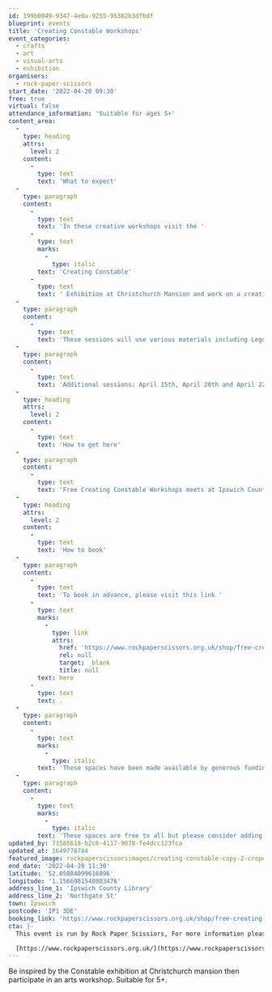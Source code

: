 ```yaml
---
id: 199b0049-9347-4e0a-9255-95362b3dfbdf
blueprint: events
title: 'Creating Constable Workshops'
event_categories:
  - crafts
  - art
  - visual-arts
  - exhibition
organisers:
  - rock-paper-scissors
start_date: '2022-04-20 09:30'
free: true
virtual: false
attendance_information: 'Suitable for ages 5+'
content_area:
  -
    type: heading
    attrs:
      level: 2
    content:
      -
        type: text
        text: 'What to expect'
  -
    type: paragraph
    content:
      -
        type: text
        text: 'In these creative workshops visit the '
      -
        type: text
        marks:
          -
            type: italic
        text: 'Creating Constable'
      -
        type: text
        text: ' Exhibition at Christchurch Mansion and work on a creative project inspired by the amazing artwork. '
  -
    type: paragraph
    content:
      -
        type: text
        text: 'These sessions will use various materials including Lego, print making, plasticine and uncover new ways of drawing!'
  -
    type: paragraph
    content:
      -
        type: text
        text: 'Additional sessions: April 15th, April 20th and April 22nd'
  -
    type: heading
    attrs:
      level: 2
    content:
      -
        type: text
        text: 'How to get here'
  -
    type: paragraph
    content:
      -
        type: text
        text: 'Free Creating Constable Workshops meets at Ipswich County Library, IP1 3DE and then walk across to Christchurch Mansion. '
  -
    type: heading
    attrs:
      level: 2
    content:
      -
        type: text
        text: 'How to book'
  -
    type: paragraph
    content:
      -
        type: text
        text: 'To book in advance, please visit this link '
      -
        type: text
        marks:
          -
            type: link
            attrs:
              href: 'https://www.rockpaperscissors.org.uk/shop/free-creating-constable-workshops?fbclid=IwAR2JshHq2rkwF-m94HuLn28rSzKBMfrWL9iJ3iVBoTnPFxxNU6QPs9vb5uo'
              rel: null
              target: _blank
              title: null
        text: here
      -
        type: text
        text: .
  -
    type: paragraph
    content:
      -
        type: text
        marks:
          -
            type: italic
        text: 'These spaces have been made available by generous funding from The Job Centre and Ipswich and Colchester museums for families in need.'
  -
    type: paragraph
    content:
      -
        type: text
        marks:
          -
            type: italic
        text: 'These spaces are free to all but please consider adding a £5 donation to your booking if you are able to so we can continue to offer more free spaces in the future.'
updated_by: 73585618-b2c6-4117-9078-fe4dcc123fca
updated_at: 1649778784
featured_image: rockpaperscissorsimages/creating-constable-copy-2-croped.jpg
end_date: '2022-04-20 11:30'
latitude: '52.05884099616096'
longitude: '1.1566981540803476'
address_line_1: 'Ipswich County Library'
address_line_2: 'Northgate St'
town: Ipswich
postcode: 'IP1 3DE'
booking_link: 'https://www.rockpaperscissors.org.uk/shop/free-creating-constable-workshops?fbclid=IwAR2JshHq2rkwF-m94HuLn28rSzKBMfrWL9iJ3iVBoTnPFxxNU6QPs9vb5uo'
cta: |-
  This event is run by Rock Paper Scissiors, For more information please get in touch via:

  [https://www.rockpaperscissors.org.uk/](https://www.rockpaperscissors.org.uk/)
---
```

Be inspired by the Constable exhibition at Christchurch mansion then participate in an arts workshop. Suitable for 5+.